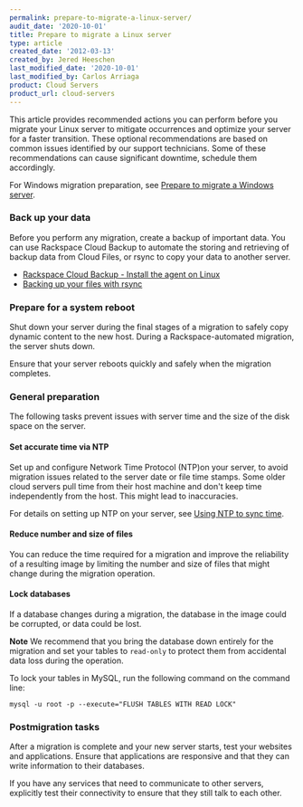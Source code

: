 ```yaml
---
permalink: prepare-to-migrate-a-linux-server/
audit_date: '2020-10-01'
title: Prepare to migrate a Linux server
type: article
created_date: '2012-03-13'
created_by: Jered Heeschen
last_modified_date: '2020-10-01'
last_modified_by: Carlos Arriaga
product: Cloud Servers
product_url: cloud-servers
---
```


This article provides recommended actions you can perform before you migrate your Linux server to mitigate occurrences and optimize your server for a faster transition. These optional recommendations are based on common issues identified by our support technicians. Some of these recommendations can cause significant downtime, schedule them accordingly.

For Windows migration preparation, see [Prepare to migrate a Windows server](/support/how-to/prepare-to-migrate-a-windows-server).

### Back up your data

Before you perform any migration, create a backup of important data. You can use Rackspace Cloud Backup to automate the storing and retrieving of backup data from Cloud Files, or rsync to copy your data to another server.

-   [Rackspace Cloud Backup - Install the agent on Linux](/support/how-to/rackspace-cloud-backup-install-the-agent-on-linux)
-   [Backing up your files with rsync](/support/how-to/backing-up-your-files-with-rsync)

### Prepare for a system reboot

Shut down your server during the final stages of a migration to safely copy dynamic content to the new host. During a Rackspace-automated migration, the server shuts down.

Ensure that your server reboots quickly and safely when the migration completes.

### General preparation

The following tasks prevent issues with server time and the size of the disk space on the server.

#### Set accurate time via NTP

 Set up and configure Network Time Protocol (NTP)on your server, to avoid migration issues related to the server date or file time stamps. Some older cloud servers pull time from their host machine and don't keep time independently from the host. This might lead to inaccuracies.

For details on setting up NTP on your server, see [Using NTP to sync time](/support/how-to/using-ntp-to-sync-time).

#### Reduce number and size of files

You can reduce the time required for a migration and improve the reliability of a resulting image by limiting the number and size of files that might change during the migration operation.

#### Lock databases

If a database changes during a migration, the database in the image could be corrupted, or data could be lost.

**Note** We recommend that you bring the database down entirely for the migration and set your tables to `read-only` to protect them from accidental data loss during the operation.

To lock your tables in MySQL, run the following command on the command line:

    mysql -u root -p --execute="FLUSH TABLES WITH READ LOCK"

### Postmigration tasks

After a migration is complete and your new server starts, test your websites and applications. Ensure that applications are responsive and that they can write information to their databases.

If you have any services that need to communicate to other servers, explicitly test their connectivity to ensure that they still talk to each other.
